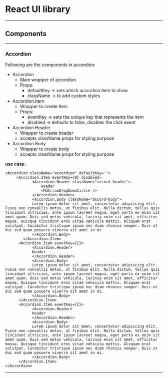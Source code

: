 # React UI library

---

## Components

---

### Accordion

Following are the components in accordion:

- Accordion
  - Main wrapper of accordion
  - Props:
    - defaultKey -> sets which accordion item to show
    - className -> to add custom styles
- Accordion.Item
  - Wrapper to create Item
  - Props:
    - eventKey -> sets the unique key that represents the item
    - disabled -> defaults to false, disables the click event
- Accordion.Header
  - Wrapper to create header
  - accepts className props for styling purpose
- Accordion.Body
  - Wrapper to create body
  - accepts className props for styling purpose

**use case:**

```
<Accordion className="accordion" defaultKey=''>
     <Accordion.Item eventKey={0} disabled>
            <Accordion.Header className="accord-header">
                Header
                <MdArrowDropDownCircle />
            </Accordion.Header>
            <Accordion.Body className="accord-body">
            Lorem ipsum dolor sit amet, consectetur adipiscing elit. Fusce non convallis metus, ut finibus elit. Nulla dictum, tellus quis tincidunt ultricies, ante ipsum laoreet magna, eget porta ex enim sit amet quam. Duis sed metus vehicula, lacinia enim sit amet, efficitur massa. Quisque tincidunt eros vitae vehicula mattis. Aliquam erat volutpat. Curabitur tristique ipsum nec diam rhoncus semper. Duis ut dui sed quam posuere viverra sit amet in mi.
            </Accordion.Body>
        </Accordion.Item>
      <Accordion.Item eventKey={1}>
            <Accordion.Header>
            Header
            </Accordion.Header>
            <Accordion.Body>
            Lorem ipsum dolor sit amet, consectetur adipiscing elit. Fusce non convallis metus, ut finibus elit. Nulla dictum, tellus quis tincidunt ultricies, ante ipsum laoreet magna, eget porta ex enim sit amet quam. Duis sed metus vehicula, lacinia enim sit amet, efficitur massa. Quisque tincidunt eros vitae vehicula mattis. Aliquam erat volutpat. Curabitur tristique ipsum nec diam rhoncus semper. Duis ut dui sed quam posuere viverra sit amet in mi.
            </Accordion.Body>
      </Accordion.Item>
      <Accordion.Item eventKey={2}>
            <Accordion.Header>
            Header
            </Accordion.Header>
            <Accordion.Body>
            Lorem ipsum dolor sit amet, consectetur adipiscing elit. Fusce non convallis metus, ut finibus elit. Nulla dictum, tellus quis tincidunt ultricies, ante ipsum laoreet magna, eget porta ex enim sit amet quam. Duis sed metus vehicula, lacinia enim sit amet, efficitur massa. Quisque tincidunt eros vitae vehicula mattis. Aliquam erat volutpat. Curabitur tristique ipsum nec diam rhoncus semper. Duis ut dui sed quam posuere viverra sit amet in mi.
            </Accordion.Body>
      </Accordion.Item>
</Accordion>
```

---
